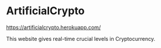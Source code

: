 # ArtificialCrypto

https://artificialcrypto.herokuapp.com/

This website gives real-time crucial levels in Cryptocurrency.
